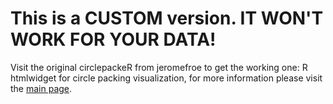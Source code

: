 # This is a CUSTOM version. IT WON'T WORK FOR YOUR DATA!

Visit the original circlepackeR from jeromefroe to get the working one:
R htmlwidget for circle packing visualization, for more information please visit the [main page](http://jeromefroe.github.io/circlepackeR/).
